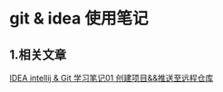 # git & idea 使用笔记

## 1.相关文章

[IDEA intellij & Git 学习笔记01  创建项目&&推送至远程仓库](https://www.ovolll.cn/archives/idea-git01)

